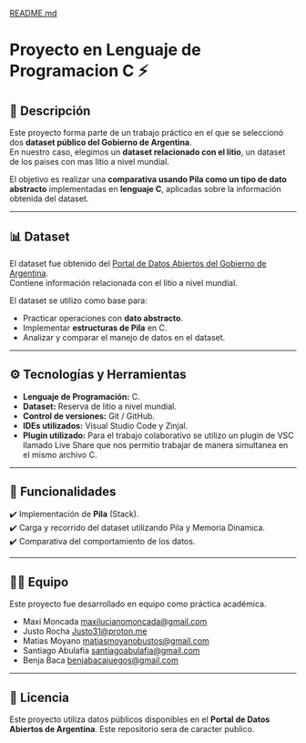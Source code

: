[README.md](https://github.com/user-attachments/files/22561615/README.md)
# Proyecto en Lenguaje de Programacion C ⚡

## 📌 Descripción  
Este proyecto forma parte de un trabajo práctico en el que se seleccionó dos **dataset público del Gobierno de Argentina**.  
En nuestro caso, elegimos un **dataset relacionado con el litio**, un dataset de los paises con mas litio a nivel mundial.  

El objetivo es realizar una **comparativa usando Pila como un tipo de dato abstracto** implementadas en **lenguaje C**, aplicadas sobre la información obtenida del dataset.  

---

## 📊 Dataset  
El dataset fue obtenido del [Portal de Datos Abiertos del Gobierno de Argentina](https://datos.gob.ar/).  
Contiene información relacionada con el litio a nivel mundial.  

El dataset se utilizo como base para:  
- Practicar operaciones con **dato abstracto**.  
- Implementar **estructuras de Pila** en C.  
- Analizar y comparar el manejo de datos en el dataset.  

---

## ⚙️ Tecnologías y Herramientas  
- **Lenguaje de Programación:** C.  
- **Dataset:** Reserva de litio a nivel mundial.   
- **Control de versiones:** Git / GitHub.  
- **IDEs utilizados:** Visual Studio Code y Zinjal.
- **Plugin utilizado:** Para el trabajo colaborativo se utilizo un plugin de VSC llamado Live Share que nos permitio trabajar de manera simultanea en el mismo archivo C.

---

## 🧩 Funcionalidades  
✔️ Implementación de **Pila** (Stack).    
✔️ Carga y recorrido del dataset utilizando Pila y Memoria Dinamica.  
✔️ Comparativa del comportamiento de los datos.  

---

## 👨‍💻 Equipo  
Este proyecto fue desarrollado en equipo como práctica académica.  
- Maxi Moncada maxilucianomoncada@gmail.com
- Justo Rocha Justo31@proton.me
- Matias Moyano matiasmoyanobustos@gmail.com
- Santiago Abulafia santiagoabulafia@gmail.com
- Benja Baca benjabacajuegos@gmail.com
---

## 📜 Licencia  
Este proyecto utiliza datos públicos disponibles en el **Portal de Datos Abiertos de Argentina**. 
Este repositorio sera de caracter publico.  
